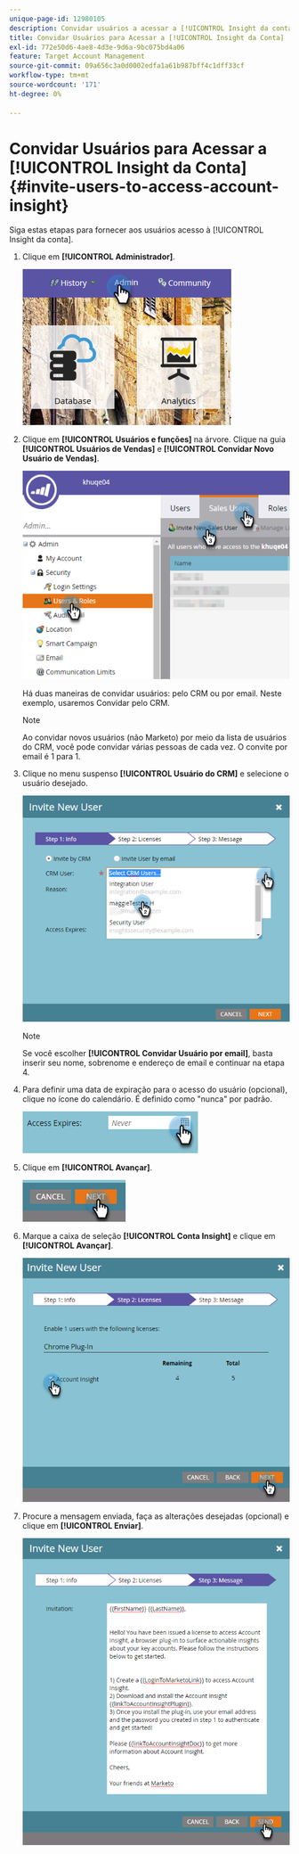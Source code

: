 ```yaml
---
unique-page-id: 12980105
description: Convidar usuários a acessar a [!UICONTROL Insight da conta] - Documentação do Marketo - Documentação do produto
title: Convidar Usuários para Acessar a [!UICONTROL Insight da Conta]
exl-id: 772e50d6-4ae8-4d3e-9d6a-9bc075bd4a06
feature: Target Account Management
source-git-commit: 09a656c3a0d0002edfa1a61b987bff4c1dff33cf
workflow-type: tm+mt
source-wordcount: '171'
ht-degree: 0%

---
```


# Convidar Usuários para Acessar a [!UICONTROL Insight da Conta] {#invite-users-to-access-account-insight}

Siga estas etapas para fornecer aos usuários acesso à [!UICONTROL Insight da conta].

1. Clique em **[!UICONTROL Administrador]**.

   ![](assets/admin-1.png)

1. Clique em **[!UICONTROL Usuários e funções]** na árvore. Clique na guia **[!UICONTROL Usuários de Vendas]** e **[!UICONTROL Convidar Novo Usuário de Vendas]**.

   ![](assets/two-6.png)

   Há duas maneiras de convidar usuários: pelo CRM ou por email. Neste exemplo, usaremos Convidar pelo CRM.

   >[!NOTE]
   >
   >Ao convidar novos usuários (não Marketo) por meio da lista de usuários do CRM, você pode convidar várias pessoas de cada vez. O convite por email é 1 para 1.

1. Clique no menu suspenso **[!UICONTROL Usuário do CRM]** e selecione o usuário desejado.

   ![](assets/three-5.png)

   >[!NOTE]
   >
   >Se você escolher **[!UICONTROL Convidar Usuário por email]**, basta inserir seu nome, sobrenome e endereço de email e continuar na etapa 4.

1. Para definir uma data de expiração para o acesso do usuário (opcional), clique no ícone do calendário. É definido como &quot;nunca&quot; por padrão.

   ![](assets/four-5.png)

1. Clique em **[!UICONTROL Avançar]**.

   ![](assets/five-5.png)

1. Marque a caixa de seleção **[!UICONTROL Conta Insight]** e clique em **[!UICONTROL Avançar]**.

   ![](assets/six-3.png)

1. Procure a mensagem enviada, faça as alterações desejadas (opcional) e clique em **[!UICONTROL Enviar]**.

   ![](assets/seven-2.png)
